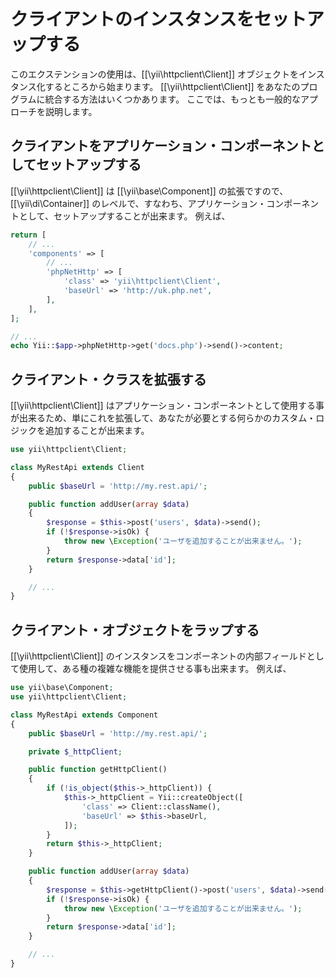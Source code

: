 クライアントのインスタンスをセットアップする
============================================

このエクステンションの使用は、[[\yii\httpclient\Client]] オブジェクトをインスタンス化するところから始まります。
[[\yii\httpclient\Client]] をあなたのプログラムに統合する方法はいくつかあります。
ここでは、もっとも一般的なアプローチを説明します。


## クライアントをアプリケーション・コンポーネントとしてセットアップする

[[\yii\httpclient\Client]] は [[\yii\base\Component]] の拡張ですので、[[\yii\di\Container]] のレベルで、すなわち、アプリケーション・コンポーネントとして、セットアップすることが出来ます。
例えば、

```php
return [
    // ...
    'components' => [
        // ...
        'phpNetHttp' => [
            'class' => 'yii\httpclient\Client',
            'baseUrl' => 'http://uk.php.net',
        ],
    ],
];

// ...
echo Yii::$app->phpNetHttp->get('docs.php')->send()->content;
```


## クライアント・クラスを拡張する

[[\yii\httpclient\Client]] はアプリケーション・コンポーネントとして使用する事が出来るため、単にこれを拡張して、あなたが必要とする何らかのカスタム・ロジックを追加することが出来ます。

```php
use yii\httpclient\Client;

class MyRestApi extends Client
{
    public $baseUrl = 'http://my.rest.api/';

    public function addUser(array $data)
    {
        $response = $this->post('users', $data)->send();
        if (!$response->isOk) {
            throw new \Exception('ユーザを追加することが出来ません。');
        }
        return $response->data['id'];
    }

    // ...
}
```


## クライアント・オブジェクトをラップする

[[\yii\httpclient\Client]] のインスタンスをコンポーネントの内部フィールドとして使用して、ある種の複雑な機能を提供させる事も出来ます。
例えば、

```php
use yii\base\Component;
use yii\httpclient\Client;

class MyRestApi extends Component
{
    public $baseUrl = 'http://my.rest.api/';

    private $_httpClient;

    public function getHttpClient()
    {
        if (!is_object($this->_httpClient)) {
            $this->_httpClient = Yii::createObject([
                'class' => Client::className(),
                'baseUrl' => $this->baseUrl,
            ]);
        }
        return $this->_httpClient;
    }

    public function addUser(array $data)
    {
        $response = $this->getHttpClient()->post('users', $data)->send();
        if (!$response->isOk) {
            throw new \Exception('ユーザを追加することが出来ません。');
        }
        return $response->data['id'];
    }

    // ...
}
```
